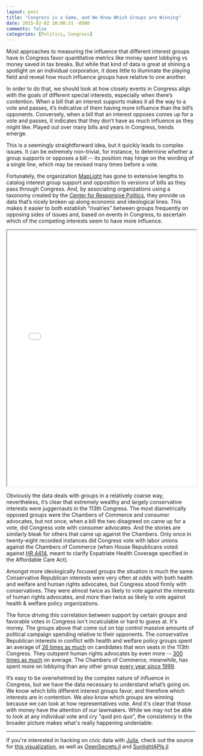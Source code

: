 ```yaml
---
layout: post
title: "Congress is a Game, and We Know Which Groups are Winning"
date: 2015-02-02 10:00:51 -0500
comments: false
categories: [Politics, Congress]
---
```


Most approaches to measuring the influence that different interest groups have in Congress favor quantitative metrics like money spent lobbying vs money saved in tax breaks. But while that kind of data is great at shining a spotlight on an individual corporation, it does little to illuminate the playing field and reveal how much influence groups have relative to one another.

In order to do that, we should look at how closely events in Congress align with the goals of different special interests, especially when there’s contention. When a bill that an interest supports makes it all the way to a vote and passes, it’s indicative of them having more influence than the bill’s opponents. Conversely, when a bill that an interest opposes comes up for a vote and passes, it indicates that they don’t have as much influence as they might like. Played out over many bills and years in Congress, trends emerge.

This is a seemingly straightforward idea, but it quickly leads to complex issues. It can be extremely non-trivial, for instance, to determine whether a group supports or opposes a bill -- its position may hinge on the wording of a single line, which may be revised many times before a vote.

Fortunately, the organization [MapLight](http://maplight.org/) has gone to extensive lengths to catalog interest group support and opposition to versions of bills as they pass through Congress. And, by associating organizations using a taxonomy created by the [Center for Responsive Politics](https://www.opensecrets.org/), they provide us data that’s nicely broken up along economic and ideological lines. This makes it easier to both establish “rivalries” between groups frequently on opposing sides of issues and, based on events in Congress, to ascertain which of the competing interests seem to have more influence.

<iframe src="/visualizations/congress-is-a-game/" width="100%" height="680" scrolling="no"></iframe>

Obviously the data deals with groups in a relatively coarse way, nevertheless, it’s clear that extremely wealthy and largely conservative interests were juggernauts in the 113th Congress. The most diametrically opposed groups were the Chambers of Commerce and consumer advocates, but not once, when a bill the two disagreed on came up for a vote, did Congress vote with consumer advocates. And the stories are similarly bleak for others that came up against the Chambers. Only once in twenty-eight recorded instances did Congress vote with labor unions against the Chambers of Commerce (when House Republicans voted against [HR 4414](http://maplight.org/us-congress/bill/113-hr-4414/3424702/total-contributions), meant to clarify Expatriate Health Coverage specified in the Affordable Care Act).

Amongst more ideologically focused groups the situation is much the same. Conservative Republican interests were very often at odds with both health and welfare and human rights advocates, but Congress stood firmly with conservatives. They were almost twice as likely to vote against the interests of human rights advocates, and more than twice as likely to vote against health & welfare policy organizations.

The force driving this correlation between support by certain groups and favorable votes in Congress isn't incalculable or hard to guess at. It's money. The groups above that come out on top control massive amounts of political campaign spending relative to their opponents. The conservative Republican interests in conflict with health and welfare policy groups spent an average of [26 times as much](https://github.com/WestleyArgentum/congressional-influence-model) on candidates that won seats in the 113th Congress. They outspent human rights advocates by even more -- [300 times as much](https://github.com/WestleyArgentum/congressional-influence-model) on average. The Chambers of Commerce, meanwhile, has spent more on lobbying than any other group [every year since 1999](https://www.opensecrets.org/lobby/top.php).

It’s easy to be overwhelmed by the complex nature of influence in Congress, but we have the data necessary to understand what’s going on. We know which bills different interest groups favor, and therefore which interests are in contention. We also know which groups are winning because we can look at how representatives vote. And it's clear that those with money have the attention of our lawmakers. While we may not be able to look at any individual vote and cry "quid pro quo", the consistency in the broader picture makes what's really happening undeniable.

-------

If you're interested in hacking on civic data with [Julia](http://julialang.org/), check out the source for [this visualization](https://github.com/WestleyArgentum/congressional-influence-model), as well as [OpenSecrets.jl](https://github.com/WestleyArgentum/OpenSecrets.jl) and [SunlightAPIs.jl](https://github.com/WestleyArgentum/SunlightAPIs.jl)
